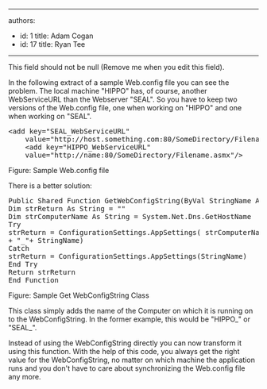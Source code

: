 

---
authors:
  - id: 1
    title: Adam Cogan
  - id: 17
    title: Ryan Tee
---




<span class='intro'> This field should not be null (Remove me when you edit this field). </span>


  <p>In the following extract of a sample Web.config file you can see the problem. The local machine &quot;HIPPO&quot; has, of course, another WebServiceURL than the Webserver &quot;SEAL&quot;. So you have to keep two versions of the Web.config file, one when working on &quot;HIPPO&quot; and one when working on &quot;SEAL&quot;. </p>
<pre class="brush&#58;c-sharp">&lt;add key=&quot;SEAL_WebServiceURL&quot;
    value=&quot;http&#58;//host.something.com&#58;80/SomeDirectory/Filename.asmx&quot;/&gt; 
    &lt;add key=&quot;HIPPO_WebServiceURL&quot;
    value=&quot;http&#58;//name&#58;80/SomeDirectory/Filename.asmx&quot;/&gt;</pre>
<span class="ms-rteCustom-FigureGood">Figure&#58; Sample Web.config file</span>
<p>There is a better solution&#58; </p>
<pre class="brush&#58;c-sharp">Public Shared Function GetWebConfigString(ByVal StringName As String) As String
Dim strReturn As String = &quot;&quot;
Dim strComputerName As String = System.Net.Dns.GetHostName
Try
strReturn = ConfigurationSettings.AppSettings( strComputerName.ToUpper _
+ &quot;_&quot;+ StringName)
Catch
strReturn = ConfigurationSettings.AppSettings(StringName)
End Try
Return strReturn
End Function</pre>
<span class="ms-rteCustom-FigureGood">Figure&#58; Sample Get WebConfigString Class</span>
<p>This class simply adds the name of the Computer on which it is running on to the WebConfigString. In the former example, this would be &quot;HIPPO_&quot; or &quot;SEAL_&quot;.</p>
<p>Instead of using the WebConfigString directly you can now transform it using this function. With the help of this code, you always get the right value for the WebConfigString, no matter on which machine the application runs and you don't have to care about synchronizing the Web.config file any more.</p>



